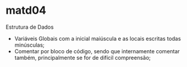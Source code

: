matd04
======

Estrutura de Dados


- Variáveis Globais com a inicial maiúscula e as locais escritas todas minúsculas;
- Comentar por bloco de código, sendo que internamente comentar também, principalmente se for de difícil compreensão;
